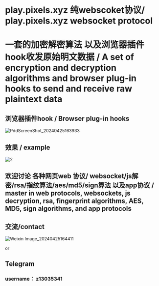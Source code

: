 # play.pixels.xyz 纯webscoket协议/ play.pixels.xyz websocket protocol
# 一套的加密解密算法 以及浏览器插件hook收发原始明文数据 / A set of encryption and decryption algorithms and browser plug-in hooks to send and receive raw plaintext data


## 浏览器插件hook / Browser plug-in hooks
![PddScreenShot_20240425163933](https://github.com/qiming97/pixels-/assets/58248658/27bc082a-c70e-49f1-bf41-a1cca11381fc)

## 效果 / example
![2](https://github.com/qiming97/pixels-/assets/58248658/79baca67-0cfe-4686-bfa1-665b8db51cf7)

## 欢迎讨论 各种网页web 协议/ websocket/js解密/rsa/指纹算法/aes/md5/sign算法 以及app协议 /  master in  web protocols, websockets, js decryption, rsa, fingerprint algorithms, AES, MD5, sign algorithms, and app protocols

## 交流/contact

![Weixin Image_20240425164411](https://github.com/qiming97/pixels-/assets/58248658/b3dadf11-96fa-4015-9bf7-4fe44b41259a)

or 

## Telegram
### username： z13035341
